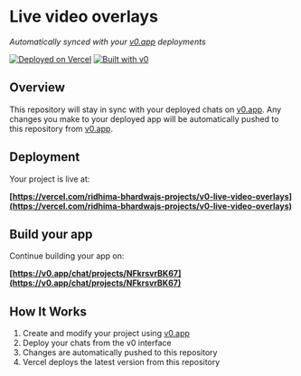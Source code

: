 # Live video overlays

*Automatically synced with your [v0.app](https://v0.app) deployments*

[![Deployed on Vercel](https://img.shields.io/badge/Deployed%20on-Vercel-black?style=for-the-badge&logo=vercel)](https://vercel.com/ridhima-bhardwajs-projects/v0-live-video-overlays)
[![Built with v0](https://img.shields.io/badge/Built%20with-v0.app-black?style=for-the-badge)](https://v0.app/chat/projects/NFkrsvrBK67)

## Overview

This repository will stay in sync with your deployed chats on [v0.app](https://v0.app).
Any changes you make to your deployed app will be automatically pushed to this repository from [v0.app](https://v0.app).

## Deployment

Your project is live at:

**[https://vercel.com/ridhima-bhardwajs-projects/v0-live-video-overlays](https://vercel.com/ridhima-bhardwajs-projects/v0-live-video-overlays)**

## Build your app

Continue building your app on:

**[https://v0.app/chat/projects/NFkrsvrBK67](https://v0.app/chat/projects/NFkrsvrBK67)**

## How It Works

1. Create and modify your project using [v0.app](https://v0.app)
2. Deploy your chats from the v0 interface
3. Changes are automatically pushed to this repository
4. Vercel deploys the latest version from this repository